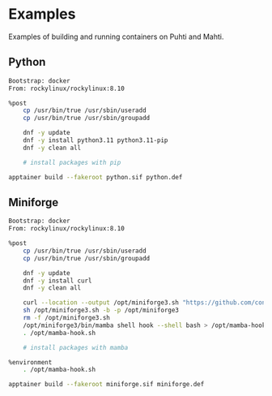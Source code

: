 # Examples
Examples of building and running containers on Puhti and Mahti.

## Python

```sh title="python.def"
Bootstrap: docker
From: rockylinux/rockylinux:8.10

%post
    cp /usr/bin/true /usr/sbin/useradd
    cp /usr/bin/true /usr/sbin/groupadd

    dnf -y update
    dnf -y install python3.11 python3.11-pip
    dnf -y clean all

    # install packages with pip
```

```bash
apptainer build --fakeroot python.sif python.def
```

## Miniforge

```sh title="miniforge.def"
Bootstrap: docker
From: rockylinux/rockylinux:8.10

%post
    cp /usr/bin/true /usr/sbin/useradd
    cp /usr/bin/true /usr/sbin/groupadd

    dnf -y update
    dnf -y install curl
    dnf -y clean all

    curl --location --output /opt/miniforge3.sh "https://github.com/conda-forge/miniforge/releases/latest/download/Miniforge3-$(uname)-$(uname -m).sh"
    sh /opt/miniforge3.sh -b -p /opt/miniforge3
    rm -f /opt/miniforge3.sh
    /opt/miniforge3/bin/mamba shell hook --shell bash > /opt/mamba-hook.sh
    . /opt/mamba-hook.sh

    # install packages with mamba

%environment
    . /opt/mamba-hook.sh
```

```bash
apptainer build --fakeroot miniforge.sif miniforge.def
```
